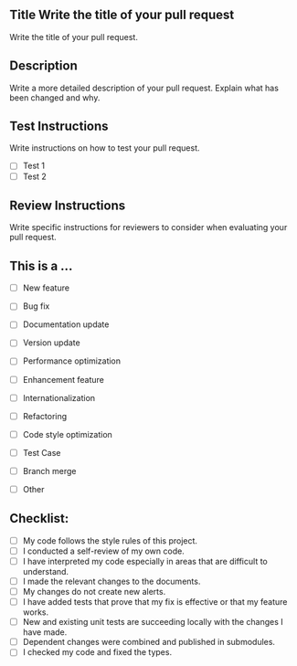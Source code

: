 ## Title Write the title of your pull request

Write the title of your pull request.

## Description

Write a more detailed description of your pull request. Explain what has been changed and why.

## Test Instructions

Write instructions on how to test your pull request.

- [ ] Test 1
- [ ] Test 2

## Review Instructions

Write specific instructions for reviewers to consider when evaluating your pull request.

## This is a ... 

- [ ] New feature
- [ ] Bug fix
- [ ] Documentation update
- [ ] Version update
- [ ] Performance optimization
- [ ] Enhancement feature
- [ ] Internationalization
- [ ] Refactoring
- [ ] Code style optimization
- [ ] Test Case
- [ ] Branch merge
- [ ] Other


## Checklist:

- [ ] My code follows the style rules of this project.
- [ ] I conducted a self-review of my own code.
- [ ] I have interpreted my code especially in areas that are difficult to understand.
- [ ] I made the relevant changes to the documents.
- [ ] My changes do not create new alerts.
- [ ] I have added tests that prove that my fix is effective or that my feature works.
- [ ] New and existing unit tests are succeeding locally with the changes I have made.
- [ ] Dependent changes were combined and published in submodules.
- [ ] I checked my code and fixed the types.